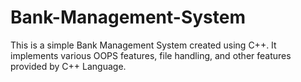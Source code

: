 # Bank-Management-System
This is a simple Bank Management System created using C++. It implements various OOPS features, file handling, and other features provided by C++ Language.
